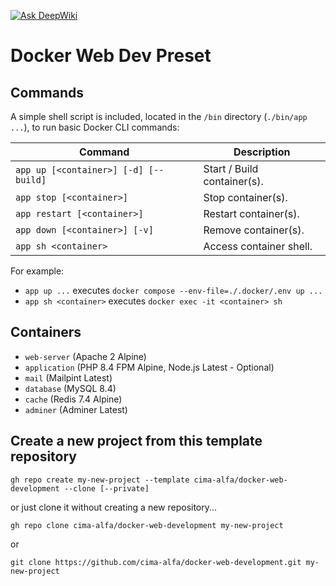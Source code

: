 [![Ask DeepWiki](https://deepwiki.com/badge.svg)](https://deepwiki.com/cima-alfa/docker-web-development)

# Docker Web Dev Preset

## Commands

A simple shell script is included, located in the `/bin` directory (`./bin/app ...`), to run basic Docker CLI commands:

| Command                               | Description                 |
|---------------------------------------|-----------------------------|
| `app up [<container>] [-d] [--build]` | Start / Build container(s). |
| `app stop [<container>]`              | Stop container(s).          |
| `app restart [<container>]`           | Restart container(s).       |
| `app down [<container>] [-v]`         | Remove container(s).        |
| `app sh <container>`                  | Access container shell.     |

For example:

- `app up ...` executes `docker compose --env-file=./.docker/.env up ...`
- `app sh <container>` executes `docker exec -it <container> sh`

## Containers

- `web-server` (Apache 2 Alpine)
- `application` (PHP 8.4 FPM Alpine, Node.js Latest - Optional)
- `mail` (Mailpint Latest)
- `database` (MySQL 8.4)
- `cache` (Redis 7.4 Alpine)
- `adminer` (Adminer Latest)

## Create a new project from this template repository

```shell
gh repo create my-new-project --template cima-alfa/docker-web-development --clone [--private]
```

or just clone it without creating a new repository...

```shell
gh repo clone cima-alfa/docker-web-development my-new-project
```

or

```shell
git clone https://github.com/cima-alfa/docker-web-development.git my-new-project
```

